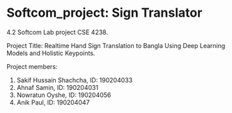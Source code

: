 # Softcom_project: Sign Translator
4.2 Softcom Lab project CSE 4238.

Project Title: Realtime Hand Sign Translation to Bangla Using Deep Learning Models and Holistic Keypoints.

Project members:
1. Sakif Hussain Shachcha, ID: 190204033
2. Ahnaf Samin, ID: 190204031
3. Nowratun Oyshe, ID: 190204056
4. Anik Paul, ID: 190204047
